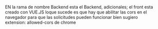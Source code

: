 EN la rama de nombre Backend esta el Backend, adicionales; el front esta creado con VUE.JS loque sucede es que hay que abilitar las cors en el navegador para que las solicitudes pueden funcionar bien 
sugiero extension: allowed-cors de chrome 
